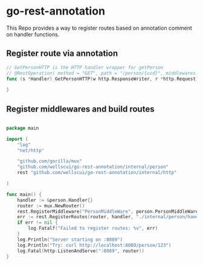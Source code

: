 # go-rest-annotation
This Repo provides a way to register routes based on annotation comment on handler functions.

## Register route via annotation
```go
// GetPersonHTTP is the HTTP handler wrapper for getPerson
// @RestOperation( method = "GET", path = "/person/{uid}", middlewares = ["PersonMiddleWare" "AnotherMiddleWare"], timeout = 30, disableAuth = true )
func (s *Handler) GetPersonHTTP(w http.ResponseWriter, r *http.Request) {
	
}

```

## Register middlewares and build routes
```go

package main

import (
	"log"
	"net/http"

	"github.com/gorilla/mux"
	"github.com/wellscui/go-rest-annotation/internal/person"
	rest "github.com/wellscui/go-rest-annotation/internal/http"

)

func main() {
	handler := &person.Handler{}
	router := mux.NewRouter()
	rest.RegisterMiddleware("PersonMiddleWare", person.PersonMiddleWare)
	err := rest.RegisterRoutes(router, handler, "./internal/person/handler.go")
	if err != nil {
		log.Fatalf("Failed to register routes: %v", err)
	}
	log.Println("Server starting on :8089")
	log.Println("Try: curl http://localhost:8089/person/123")
	log.Fatal(http.ListenAndServe(":8089", router))
}

```